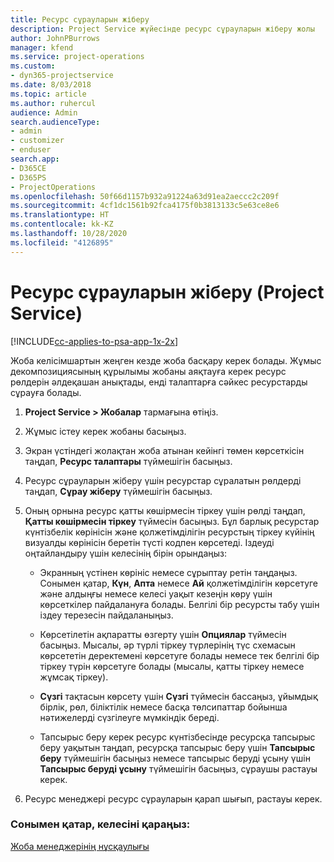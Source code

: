 ```yaml
---
title: Ресурс сұрауларын жіберу
description: Project Service жүйесінде ресурс сұрауларын жіберу жолы
author: JohnPBurrows
manager: kfend
ms.service: project-operations
ms.custom:
- dyn365-projectservice
ms.date: 8/03/2018
ms.topic: article
ms.author: ruhercul
audience: Admin
search.audienceType:
- admin
- customizer
- enduser
search.app:
- D365CE
- D365PS
- ProjectOperations
ms.openlocfilehash: 50f66d1157b932a91224a63d91ea2aeccc2c209f
ms.sourcegitcommit: 4cf1dc1561b92fca4175f0b3813133c5e63ce8e6
ms.translationtype: HT
ms.contentlocale: kk-KZ
ms.lasthandoff: 10/28/2020
ms.locfileid: "4126895"
---
```

# <a name="submit-resource-requests-project-service"></a>Ресурс сұрауларын жіберу (Project Service)

[!INCLUDE[cc-applies-to-psa-app-1x-2x](../includes/cc-applies-to-psa-app-1x-2x.md)]

Жоба келісімшартын жеңген кезде жоба басқару керек болады. Жұмыс декомпозициясының құрылымы жобаны аяқтауға керек ресурс рөлдерін әлдеқашан анықтады, енді талаптарға сәйкес ресурстарды сұрауға болады.  
  
1.  **Project Service > Жобалар** тармағына өтіңіз.  
  
2.  Жұмыс істеу керек жобаны басыңыз.  
  
3.  Экран үстіндегі жолақтан жоба атынан кейінгі төмен көрсеткісін таңдап, **Ресурс талаптары** түймешігін басыңыз.  
  
4.  Ресурс сұрауларын жіберу үшін ресурстар сұралатын рөлдерді таңдап, **Сұрау жіберу** түймешігін басыңыз.  
  
5.  Оның орнына ресурс қатты көшірмесін тіркеу үшін рөлді таңдап, **Қатты көшірмесін тіркеу** түймесін басыңыз. Бұл барлық ресурстар күнтізбелік көрінісін және қолжетімділігін ресурстың тіркеу күйінің визуалды көрінісін беретін түсті кодпен көрсетеді. Іздеуді оңтайландыру үшін келесінің бірін орындаңыз:  
  
    -   Экранның үстінен көрініс немесе сұрыптау ретін таңдаңыз. Сонымен қатар, **Күн**, **Апта** немесе **Ай** қолжетімділігін көрсетуге және алдыңғы немесе келесі уақыт кезеңін көру үшін көрсеткілер пайдалануға болады. Белгілі бір ресурсты табу үшін іздеу терезесін пайдаланыңыз.  
  
    -   Көрсетілетін ақпаратты өзгерту үшін **Опциялар** түймесін басыңыз. Мысалы, әр түрлі тіркеу түрлерінің түс схемасын көрсететін деректемені көрсетуге болады немесе тек белгілі бір тіркеу түрін көрсетуге болады (мысалы, қатты тіркеу немесе жұмсақ тіркеу).  
  
    -   **Сүзгі** тақтасын көрсету үшін **Сүзгі** түймесін бассаңыз, ұйымдық бірлік, рөл, біліктілік немесе басқа төлсипаттар бойынша нәтижелерді сүзгілеуге мүмкіндік береді.  
  
    -   Тапсырыс беру керек ресурс күнтізбесінде ресурсқа тапсырыс беру уақытын таңдап, ресурсқа тапсырыс беру үшін **Тапсырыс беру** түймешігін басыңыз немесе тапсырыс беруді ұсыну үшін **Тапсырыс беруді ұсыну** түймешігін басыңыз, сұраушы растауы керек.  
  
6.  Ресурс менеджері ресурс сұрауларын қарап шығып, растауы керек.  
  
### <a name="see-also"></a>Сонымен қатар, келесіні қараңыз:  
 [Жоба менеджерінің нұсқаулығы](../psa/project-manager-guide.md)
